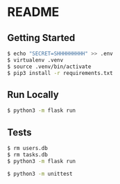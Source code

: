 # README

## Getting Started

```sh
$ echo "SECRET=SHHHHHHHHH" >> .env
$ virtualenv .venv
$ source .venv/bin/activate
$ pip3 install -r requirements.txt
```

## Run Locally

```sh
$ python3 -m flask run
```

## Tests

```sh
$ rm users.db
$ rm tasks.db
$ python3 -m flask run
```

```sh
$ python3 -m unittest
```
